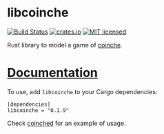 libcoinche
==========

[![Build Status](https://travis-ci.org/gyscos/coinched.svg?branch=master)](https://travis-ci.org/gyscos/coinched)
[![crates.io](http://meritbadge.herokuapp.com/libcoinche)](https://crates.io/crates/libcoinche)
[![MIT licensed](https://img.shields.io/badge/license-MIT-blue.svg)](./LICENSE)


Rust library to model a game of [coinche](https://en.wikipedia.org/wiki/Coinche).

# [Documentation](http://gyscos.github.io/libcoinche/libcoinche/index.html)

To use, add `libcoinche` to your Cargo dependencies:
```
[dependencies]
libcoinche = "0.1.9"
```

Check [coinched](https://github.com/Gyscos/coinched) for an example of usage.

